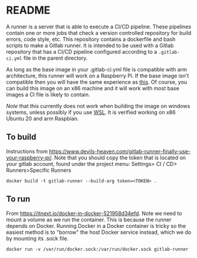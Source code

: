 # README
A runner is a server that is able to execute a CI/CD pipeline. These pipelines contain one or more jobs that check a version controlled repository for build errors, code style, etc. This repository contains a dockerfile and bash scripts to make a Gitlab runner. It is intended to be used with a Gitlab repository that has a CI/CD pipeline configured according to a `.gitlab-ci.yml` file in the parent directory. 

As long as the base image in your .gitlab-ci.yml file is compatible with arm architecture, this runner will work on a Raspberry Pi. If the base image isn't compatible then you will have the same experience as [this](https://www.talvbansal.me/blog/maximising-gitlab-ci-s-free-tier/). Of course, you can build this image on an x86 machine and it will work with most base images a CI file is likely to contain.

*Note* that this currently does not work when building the image on windows systems, unless possibly if you use [WSL](https://docs.microsoft.com/en-us/windows/wsl/install-win10). It is verified working on x86 Ubuntu 20 and arm Raspbian.

## To build

Instructions from https://www.devils-heaven.com/gitlab-runner-finally-use-your-raspberry-pi/. Note that you should copy the token that is located on your gitlab account, found under the project menu:
Settings> CI / CD> Runners>Specific Runners

```
docker build -t gitlab-runner --build-arg token=<TOKEN> .
```

## To run

From https://itnext.io/docker-in-docker-521958d34efd. Note we need to mount a volume as we run the container. This is because the runner depends on Docker. Running Docker in a Docker container is tricky so the easiest method is to "borrow" the host Docker service instead, which we do by mounting its .sock file.

```
docker run -v /var/run/docker.sock:/var/run/docker.sock gitlab-runner
```
